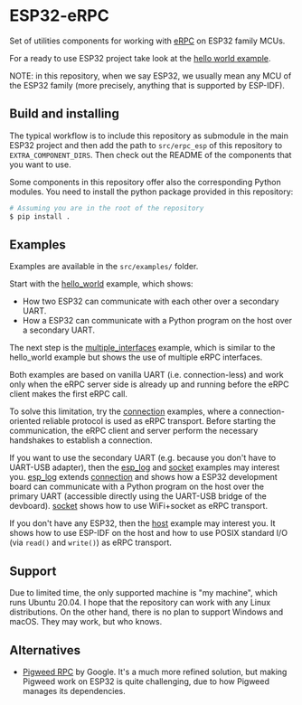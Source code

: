# ESP32-eRPC

Set of utilities components for working with [eRPC](https://github.com/EmbeddedRPC/erpc) on ESP32 family MCUs.

For a ready to use ESP32 project take look at the [hello world example](https://github.com/Kerr-srl/erpc-esp/tree/dev/src/examples/hello_world).

NOTE: in this repository, when we say ESP32, we usually mean any MCU of the ESP32 family (more precisely, anything that is supported by ESP-IDF).

## Build and installing

The typical workflow is to include this repository as submodule in the main ESP32 project and then add the path to `src/erpc_esp` of this repository to `EXTRA_COMPONENT_DIRS`. Then check out the README of the components that you want to use.

Some components in this repository offer also the corresponding Python modules. You need to install the python package provided in this repository:

```bash
# Assuming you are in the root of the repository
$ pip install .
```

## Examples

Examples are available in the `src/examples/` folder.

Start with the [hello_world](./src/examples/hello_world/) example, which shows:

* How two ESP32 can communicate with each other over a secondary UART.
* How a ESP32 can communicate with a Python program on the host over a secondary UART.

The next step is the [multiple_interfaces](./src/examples/multiple_interfaces/) example, which is similar to the hello_world example but shows the use of multiple eRPC interfaces.

Both examples are based on vanilla UART (i.e. connection-less) and work only when the eRPC server side is already up and running before the eRPC client makes the first eRPC call.

To solve this limitation, try the [connection](./src/examples/connection) examples, where a connection-oriented reliable protocol is used as eRPC transport. Before starting the communication, the eRPC client and server perform the necessary handshakes to establish a connection.

If you want to use the secondary UART (e.g. because you don't have to UART-USB adapter), then the [esp_log](./src/examples/esp_log/) and [socket](./src/examples/socket/) examples may interest you. [esp_log](./src/examples/esp_log/) extends [connection](./src/examples/connection) and shows how a ESP32 development board can communicate with a Python program on the host over the primary UART (accessible directly using the UART-USB bridge of the devboard). [socket](./src/examples/socket/) shows how to use WiFi+socket as eRPC transport.

If you don't have any ESP32, then the [host](./src/examples/host/) example may interest you. It shows how to use ESP-IDF on the host and how to use POSIX standard I/O (via `read()` and `write()`) as eRPC transport.

## Support

Due to limited time, the only supported machine is "my machine", which runs Ubuntu 20.04. I hope that the repository can work with any Linux distributions.
On the other hand, there is no plan to support Windows and macOS. They may work, but who knows.

## Alternatives

* [Pigweed RPC](https://pigweed.dev/pw_rpc/) by Google. It's a much more refined solution, but making Pigweed work on ESP32 is quite challenging, due to how Pigweed manages its dependencies.

